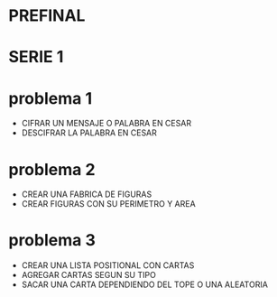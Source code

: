 # PREFINAL

# SERIE 1
# problema 1

  - CIFRAR UN MENSAJE O PALABRA EN CESAR
  - DESCIFRAR LA PALABRA EN CESAR
# problema 2

  - CREAR UNA FABRICA DE FIGURAS
  - CREAR FIGURAS CON SU PERIMETRO Y AREA

# problema 3

  - CREAR UNA LISTA POSITIONAL CON CARTAS
  - AGREGAR CARTAS SEGUN SU TIPO
  - SACAR UNA CARTA DEPENDIENDO DEL TOPE O UNA ALEATORIA
